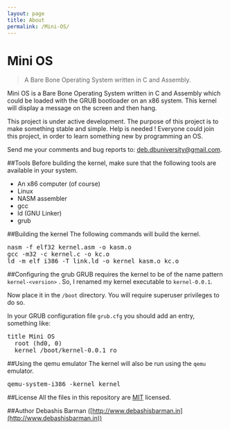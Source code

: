 ```yaml
---
layout: page
title: About
permalink: /Mini-OS/
---
```

Mini OS
=======
>A Bare Bone Operating System written in C and Assembly.

Mini OS is a Bare Bone Operating System written in C and Assembly which could be loaded with the GRUB bootloader on an x86 system. This kernel will display a message on the screen and then hang.

This project is under active development. The purpose of this project is to make something stable and simple.
Help is needed ! Everyone could join this project, in order to learn something new by programming an OS.

Send me your comments and bug reports to: [deb.dbuniversity@gmail.com](mailto:deb.dbuniversity@gmail.com).

##Tools
Before building the kernel, make sure that the following tools are available in your system.
<ul>
<li>An x86 computer (of course)</li>
<li>Linux</li>
<li>NASM assembler</li>
<li>gcc</li>
<li>ld (GNU Linker)</li>
<li>grub</li>
</ul>

##Building the kernel
The following commands will build the kernel.
<pre>
nasm -f elf32 kernel.asm -o kasm.o
gcc -m32 -c kernel.c -o kc.o
ld -m elf_i386 -T link.ld -o kernel kasm.o kc.o
</pre>

##Configuring the grub
GRUB requires the kernel to be of the name pattern <code>kernel-&lt;version&gt;</code> . So, I renamed my kernel executable to <code>kernel-0.0.1</code>.

Now place it in the <code>/boot</code> directory. You will require superuser privileges to do so.

In your GRUB configuration file <code>grub.cfg</code> you should add an entry, something like:

<pre>
title Mini OS
  root (hd0, 0)
  kernel /boot/kernel-0.0.1 ro
</pre>

##Using the qemu emulator
The kernel will also be run using the <code>qemu</code> emulator.
<pre>
qemu-system-i386 -kernel kernel
</pre>

##License
All the files in this repository are [MIT](http://opensource.org/licenses/MIT) licensed.

##Author
Debashis Barman ([http://www.debashisbarman.in](http://www.debashisbarman.in))
